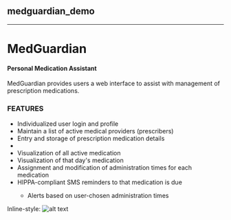 ## medguardian_demo
---
# **MedGuardian**

<h4>Personal Medication Assistant</h4>

<p>MedGuardian provides users a web interface to assist with management of prescription medications.</p>
<h3>FEATURES</h3>
<ul>
  <li>Individualized user login and profile</li>
  <li>Maintain a list of active medical providers (prescribers)</li>
  <li>Entry and storage of prescription medication details<li>
  <li>Visualization of all active medication</li>
  <li>Visualization of that day's medication</li>
  <li>Assignment and modification of administration times for each medication</li>
  <li>HIPPA-compliant SMS reminders to that medication is due</li>
    <ul>
      <li>Alerts based on user-chosen administration times</li>
  </ul>
</ul>

Inline-style: 
![alt text](https://github.com/rjmcginness/medguardian_demo/edit/main/rjm_project_aws_images/intro.jpg "Logo Title Text 1")
